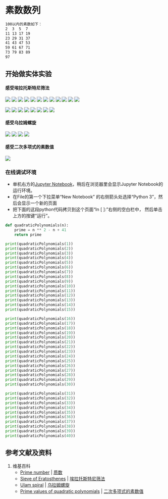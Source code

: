 # 素数数列

```html
100以内的素数如下：
2  3  5  7 
11 13 17 19
23 29 31 37
41 43 47 53
59 61 67 71
73 79 83 89
97
```

## 开始做实体实验

#### 感受埃拉托斯特尼筛法

![](/images/数论/素数数列及其相关猜想/素数数列/0a1.jpg)
![](/images/数论/素数数列及其相关猜想/素数数列/0a2.jpg)
![](/images/数论/素数数列及其相关猜想/素数数列/0a3.jpg)
![](/images/数论/素数数列及其相关猜想/素数数列/0a4.jpg)
![](/images/数论/素数数列及其相关猜想/素数数列/0a5.jpg)
![](/images/数论/素数数列及其相关猜想/素数数列/0a6.jpg)
![](/images/数论/素数数列及其相关猜想/素数数列/0a7.jpg)
![](/images/数论/素数数列及其相关猜想/素数数列/0a8.jpg)
![](/images/数论/素数数列及其相关猜想/素数数列/0a9.jpg)
![](/images/数论/素数数列及其相关猜想/素数数列/0a10.jpg)
![](/images/数论/素数数列及其相关猜想/素数数列/0a11.jpg)
![](/images/数论/素数数列及其相关猜想/素数数列/0a12.jpg)

![](/images/数论/素数数列及其相关猜想/素数数列/1a1.jpg)
![](/images/数论/素数数列及其相关猜想/素数数列/1a2.jpg)
![](/images/数论/素数数列及其相关猜想/素数数列/1a3.jpg)
![](/images/数论/素数数列及其相关猜想/素数数列/1a4.jpg)
![](/images/数论/素数数列及其相关猜想/素数数列/1a5.jpg)
![](/images/数论/素数数列及其相关猜想/素数数列/1a6.jpg)
![](/images/数论/素数数列及其相关猜想/素数数列/1a7.jpg)
![](/images/数论/素数数列及其相关猜想/素数数列/1a8.jpg)

#### 感受乌拉姆螺旋

![](/images/数论/素数数列及其相关猜想/素数数列/2a1.jpg)
![](/images/数论/素数数列及其相关猜想/素数数列/2a2.jpg)
![](/images/数论/素数数列及其相关猜想/素数数列/2a3.jpg)
![](/images/数论/素数数列及其相关猜想/素数数列/2a4.jpg)

#### 感受二次多项式的素数值

![](/images/数论/素数数列及其相关猜想/素数数列/3a1.jpg)

### 在线调试环境

- 单机右方的[Jupyter Notebook](https://mybinder.org/v2/gh/ipython/ipython-in-depth/master?filepath=binder/Index.ipynb)，稍后在浏览器里会显示Jupyter Notebook的运行环境。
- 在File的第一个下拉菜单“New Notebook” 的右侧箭头处选择“Python 3”，然后会显示一个新的页面
- 把下面的这段python代码拷贝到这个页面“In [ ]:”右侧的空白栏中， 然后单击上方的按键“运行”。

```python
def quadraticPolynomials(n):
    prime = n ** 2 - n + 41
    return prime

print(quadraticPolynomials(1))
print(quadraticPolynomials(2))
print(quadraticPolynomials(3))
print(quadraticPolynomials(4))
print(quadraticPolynomials(5))
print(quadraticPolynomials(6))
print(quadraticPolynomials(7))
print(quadraticPolynomials(8))
print(quadraticPolynomials(9))
print(quadraticPolynomials(10))
print(quadraticPolynomials(11))
print(quadraticPolynomials(12))
print(quadraticPolynomials(13))
print(quadraticPolynomials(14))
print(quadraticPolynomials(15))

print(quadraticPolynomials(16))
print(quadraticPolynomials(17))
print(quadraticPolynomials(18))
print(quadraticPolynomials(19))
print(quadraticPolynomials(20))
print(quadraticPolynomials(21))
print(quadraticPolynomials(22))
print(quadraticPolynomials(23))
print(quadraticPolynomials(24))
print(quadraticPolynomials(25))
print(quadraticPolynomials(26))
print(quadraticPolynomials(27))
print(quadraticPolynomials(28))
print(quadraticPolynomials(29))
print(quadraticPolynomials(30))

print(quadraticPolynomials(31))
print(quadraticPolynomials(32))
print(quadraticPolynomials(33))
print(quadraticPolynomials(34))
print(quadraticPolynomials(35))
print(quadraticPolynomials(36))
print(quadraticPolynomials(37))
print(quadraticPolynomials(38))
print(quadraticPolynomials(39))
print(quadraticPolynomials(40))
```

## 参考文献及资料

1. 维基百科
	- [Prime number](https://en.wikipedia.org/wiki/Prime_number) | [质数](https://zh.wikipedia.org/wiki/质数)
	- [Sieve of Eratosthenes](https://en.wikipedia.org/wiki/Sieve_of_Eratosthenes) | [埃拉托斯特尼筛法](https://zh.wikipedia.org/wiki/埃拉托斯特尼筛法)
	- [Ulam spiral](https://en.wikipedia.org/wiki/Ulam_spiral) | [乌拉姆螺旋](https://zh.wikipedia.org/wiki/%E4%B9%8C%E5%B2%9A%E8%9E%BA%E6%97%8B)
	- [Prime values of quadratic polynomials](https://en.wikipedia.org/wiki/Prime_number#Prime_values_of_quadratic_polynomials) | [二次多项式的素数值](https://zh.wikipedia.org/wiki/%E8%B4%A8%E6%95%B0#%E4%BA%8C%E6%AC%A1%E5%A4%9A%E9%A0%85%E5%BC%8F%E7%9A%84%E8%B3%AA%E6%95%B8%E5%80%BC)
